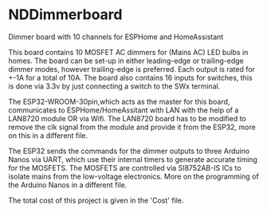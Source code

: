 # NDDimmerboard
Dimmer board with 10 channels for ESPHome and HomeAssistant

This board contains 10 MOSFET AC dimmers for (Mains AC) LED bulbs in homes. The board can be set-up in either leading-edge or trailing-edge dimmer modes, however trailing-edge is preferred. Each output is rated for +-1A for a total of 10A.
The board also contains 16 inputs for switches, this is done via 3.3v by just connecting a switch to the SWx terminal.

The ESP32-WROOM-30pin,which acts as the master for this board, communicates to ESPHome/HomeAssitant with LAN with the help of a LAN8720 module OR via Wifi.
The LAN8720 board has to be modified to remove the clk signal from the module and provide it from the ESP32, more on this in a different file.

The ESP32 sends the commands for the dimmer outputs to three Arduino Nanos via UART, which use their internal timers to generate accurate timing for the MOSFETS. The MOSFETS are controlled via SI8752AB-IS ICs to isolate mains from the low-voltage electronics.
More on the programming of the Arduino Nanos in a different file.

The total cost of this project is given in the 'Cost' file.
